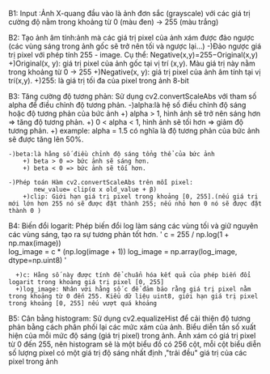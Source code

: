 B1: Input :Ảnh X-quang đầu vào là ảnh đơn sắc (grayscale) với các giá trị cường độ nằm trong khoảng từ 0 (màu đen) -> 255 (màu trắng)

B2: Tạo ảnh âm tính:ảnh mà các giá trị pixel của ảnh xám được đảo ngược (các vùng sáng trong ảnh gốc sẽ trở nên tối và ngược lại...)
-)Đảo ngược giá trị pixel với phép tính 255 - image.
    Cụ thể: Negative(x,y)=255−Original(x,y)
    +)Original(x, y): giá trị pixel của ảnh gốc tại vị trí (x,y). Màu giá trị này nằm trong khoảng từ 0 -> 255 
    +)Negative(x, y): giá trị pixel của ảnh âm tính tại vị trí(x,y).
    +)255: là giá trị tối đa của pixel trong ảnh 8-bit

B3: Tăng cường độ tương phản: Sử dụng cv2.convertScaleAbs với tham số alpha để điều chỉnh độ tương phản.
    -)alpha:là hệ số điều chỉnh độ sáng hoặc độ tương phản của bức ảnh
        +) alpha > 1, hình ảnh sẽ trở nên sáng hơn => tăng độ tương phản.
        +) 0 < alpha < 1, hình ảnh sẽ tối hơn => giảm độ tương phản.
        +) example: alpha = 1.5 có nghĩa là độ tương phản của bức ảnh sẽ được tăng lên 50%.

    -)beta:là hằng số điều chỉnh độ sáng tổng thể của bức ảnh
        +) beta > 0 => bức ảnh sẽ sáng hơn.
        +) beta < 0 => bức ảnh sẽ tối hơn.

    -)Phép toán Hàm cv2.convertScaleAbs trên mỗi pixel: 
           new_value= clip(α x old_value + β)
        +)clip: Giới hạn giá trị pixel trong khoảng [0, 255].(nếu giá trị mới lớn hơn 255 nó sẽ được đặt thành 255; nếu nhỏ hơn 0 nó sẽ được đặt thành 0 )

B4: Biến đổi logarit: Phép biến đổi log làm sáng các vùng tối và giữ nguyên các vùng sáng, tạo ra sự tương phản tốt hơn.
    ' c = 255 / np.log(1 + np.max(image))  
      log_image = c * (np.log(image + 1))
      log_image = np.array(log_image, dtype=np.uint8) '

      +)c: Hằng số này được tính để chuẩn hóa kết quả của phép biến đổi logarit trong khoảng giá trị pixel [0, 255]
      +)log_image: Nhân với hằng số c để đảm bảo rằng giá trị pixel nằm trong khoảng từ 0 đến 255. Kiểu dữ liệu uint8, giới hạn giá trị pixel trong khoảng [0, 255] nếu vượt quá khoảng

B5: Cân bằng histogram: Sử dụng cv2.equalizeHist để cải thiện độ tương phản bằng cách phân phối lại các mức xám của ảnh.
    Biểu diễn tần số xuất hiện của mỗi mức độ sáng (giá trị pixel) trong ảnh. Ảnh xám có giá trị pixel từ 0 đến 255, nên histogram sẽ là một biểu đồ có 256 cột, mỗi cột biểu diễn số lượng pixel có một giá trị độ sáng nhất định ,"trải đều" giá trị của các pixel trong ảnh
